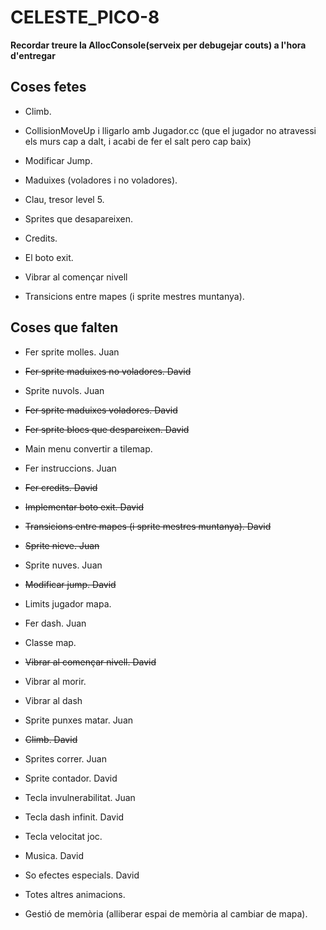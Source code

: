 # CELESTE_PICO-8

<b>Recordar treure la AllocConsole(serveix per debugejar couts) a l'hora d'entregar</b>

## Coses fetes

- Climb. 

- CollisionMoveUp i lligarlo amb Jugador.cc (que el jugador no atravessi els murs cap a dalt, i acabi de fer el salt pero cap baix)

- Modificar Jump. 

- Maduixes (voladores i no voladores). 

- Clau, tresor level 5. 

- Sprites que desapareixen. 

- Credits. 

- El boto exit. 

- Vibrar al començar nivell

- Transicions entre mapes (i sprite mestres muntanya).


## Coses que falten

- Fer sprite molles. Juan

- <del>Fer sprite maduixes no voladores. David</del>

- Sprite nuvols.            Juan

- <del>Fer sprite maduixes voladores. David</del>

- <del>Fer sprite blocs que despareixen. David</del>

- Main menu convertir a tilemap. 

- Fer instruccions.         Juan

- <del>Fer credits.              David</del>

- <del>Implementar boto exit. David</del>

- <del>Transicions entre mapes (i sprite mestres muntanya). David</del>

- <del>Sprite nieve. Juan</del>

- Sprite nuves. Juan

- <del>Modificar jump. David</del>

- Limits jugador mapa. 

- Fer dash. Juan

- Classe map. 

- <del>Vibrar al començar nivell. David</del>

- Vibrar al morir. 

- Vibrar al dash

- Sprite punxes matar. Juan

- <del>Climb. David</del>

- Sprites correr. Juan

- Sprite contador. David

- Tecla invulnerabilitat. Juan

- Tecla dash infinit. David

- Tecla velocitat joc. 

- Musica.       David

- So efectes especials. David

- Totes altres animacions. 

- Gestió de memòria (alliberar espai de memòria al cambiar de mapa). 